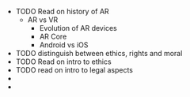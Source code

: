 - TODO Read on history of AR
	- AR vs VR
		- Evolution of AR devices
		- AR Core
		- Android vs iOS
- TODO distinguish between ethics, rights and moral
- TODO Read on intro to ethics
- TODO read on intro to legal aspects
-
-